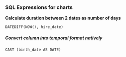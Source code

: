### SQL Expressions for charts

**Calculate duration between 2 dates as number of days**
```
DATEDIFF(NOW(), hire_date)
```

##### Convert column into temporal format natively
```
CAST (birth_date AS DATE)
```
